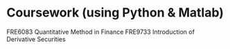 # Coursework (using Python & Matlab)

FRE6083 Quantitative Method in Finance
FRE9733 Introduction of Derivative Securities
